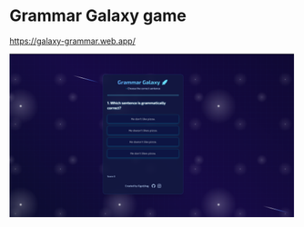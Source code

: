 # Grammar Galaxy game

https://galaxy-grammar.web.app/

<img src="img.png" alt="หน้าตาเกม Grammar Galaxy" width="500"/>

